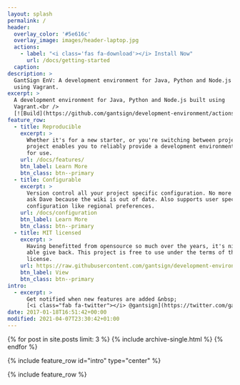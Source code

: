 ```yaml
---
layout: splash
permalink: /
header:
  overlay_color: '#5e616c'
  overlay_image: images/header-laptop.jpg
  actions:
    - label: "<i class='fas fa-download'></i> Install Now"
      url: /docs/getting-started
  caption:
description: >
  GantSign EnV: A development environment for Java, Python and Node.js built
  using Vagrant.
excerpt: >
  A development environment for Java, Python and Node.js built using
  Vagrant.<br />
  [![Build](https://github.com/gantsign/development-environment/actions/workflows/build.yml/badge.svg)](https://github.com/gantsign/development-environment/actions/workflows/build.yml)
feature_row:
  - title: Reproducible
    excerpt: >
      Whether it's for a new starter, or you're switching between projects, this
      project enables you to reliably provide a development environment ready
      for use.
    url: /docs/features/
    btn_label: Learn More
    btn_class: btn--primary
  - title: Configurable
    excerpt: >
      Version control all your project specific configuration. No more having to
      ask Dave because the wiki is out of date. Also supports user specific
      configuration like regional preferences.
    url: /docs/configuration
    btn_label: Learn More
    btn_class: btn--primary
  - title: MIT licensed
    excerpt: >
      Having benefitted from opensource so much over the years, it's nice to be
      able give back. This project is free to use under the terms of the MIT
      license.
    url: https://raw.githubusercontent.com/gantsign/development-environment/master/LICENSE
    btn_label: View
    btn_class: btn--primary
intro:
  - excerpt: >
      Get notified when new features are added &nbsp;
      [<i class="fab fa-twitter"></i> @gantsign](https://twitter.com/gantsign){: .btn .btn--twitter}
date: 2017-01-18T16:51:42+00:00
modified: 2021-04-07T23:30:42+01:00
---
```


<div class="home_news">
{% for post in site.posts limit: 3 %}
  {% include archive-single.html %}
{% endfor %}
</div>

{% include feature_row id="intro" type="center" %}

{% include feature_row %}
